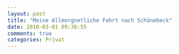 ```yaml
---
layout: post
title: "Meine Allmorgnetliche Fahrt nach Schönebeck"
date: 2010-03-01 09:36:55
comments: true
categories: Privat
---
```


<object width="480" height="385"><param name="movie" value="http://www.youtube.com/v/w-XmFqv7jtY&hl=de_DE&fs=1&rel=0"></param><param name="allowFullScreen" value="true"></param><param name="allowscriptaccess" value="always"></param><embed src="http://www.youtube.com/v/w-XmFqv7jtY&hl=de_DE&fs=1&rel=0" type="application/x-shockwave-flash" allowscriptaccess="always" allowfullscreen="true" width="480" height="385"></embed></object>
